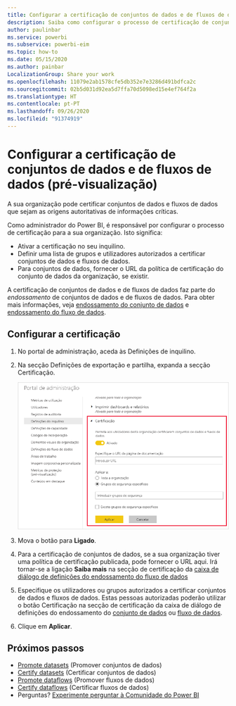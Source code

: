 ```yaml
---
title: Configurar a certificação de conjuntos de dados e de fluxos de dados (pré-visualização)
description: Saiba como configurar o processo de certificação de conjuntos de dados e de fluxos de dados na sua organização.
author: paulinbar
ms.service: powerbi
ms.subservice: powerbi-eim
ms.topic: how-to
ms.date: 05/15/2020
ms.author: painbar
LocalizationGroup: Share your work
ms.openlocfilehash: 11079e2ab1578cfe5db352e7e3286d491bdfca2c
ms.sourcegitcommit: 02b5d031d92ea5d7ffa70d5098ed15e4ef764f2a
ms.translationtype: HT
ms.contentlocale: pt-PT
ms.lasthandoff: 09/26/2020
ms.locfileid: "91374919"
---
```

# <a name="set-up-dataset-and-dataflow-certification-preview"></a>Configurar a certificação de conjuntos de dados e de fluxos de dados (pré-visualização)

A sua organização pode certificar conjuntos de dados e fluxos de dados que sejam as origens autoritativas de informações críticas.

Como administrador do Power BI, é responsável por configurar o processo de certificação para a sua organização. Isto significa:
* Ativar a certificação no seu inquilino.
* Definir uma lista de grupos e utilizadores autorizados a certificar conjuntos de dados e fluxos de dados.
* Para conjuntos de dados, fornecer o URL da política de certificação do conjunto de dados da organização, se existir.

A certificação de conjuntos de dados e de fluxos de dados faz parte do *endossamento* de conjuntos de dados e de fluxos de dados. Para obter mais informações, veja [endossamento do conjunto de dados](../connect-data/service-datasets-promote.md) e [endossamento do fluxo de dados](../transform-model/service-dataflows-promote-certify.md).


## <a name="set-up-certification"></a>Configurar a certificação

1. No portal de administração, aceda às Definições de inquilino.
1. Na secção Definições de exportação e partilha, expanda a secção Certificação.

   ![Set up dataset and dataflow certification (Configurar a certificação de conjuntos de dados e de fluxos de dados)](media/service-admin-setup-certification/service-admin-certification-setup-dialog.png)

1. Mova o botão para **Ligado**.
1. Para a certificação de conjuntos de dados, se a sua organização tiver uma política de certificação publicada, pode fornecer o URL aqui. Irá tornar-se a ligação **Saiba mais** na secção de certificação da [caixa de diálogo de definições do endossamento do fluxo de dados](../connect-data/service-datasets-promote.md#request-dataset-certification) 
1. Especifique os utilizadores ou grupos autorizados a certificar conjuntos de dados e fluxos de dados. Estas pessoas autorizadas poderão utilizar o botão Certificação na secção de certificação da caixa de diálogo de definições do endossamento do [conjunto de dados](../connect-data/service-datasets-promote.md#request-dataset-certification) ou [fluxo de dados](../transform-model/service-dataflows-promote-certify.md#certify-a-dataflow).
1. Clique em **Aplicar**.

## <a name="next-steps"></a>Próximos passos
* [Promote datasets](../connect-data/service-datasets-promote.md) (Promover conjuntos de dados)
* [Certify datasets](../connect-data/service-datasets-certify.md) (Certificar conjuntos de dados)
* [Promote dataflows](../transform-model/service-dataflows-promote-certify.md#promote-a-dataflow) (Promover fluxos de dados)
* [Certify dataflows](../transform-model/service-dataflows-promote-certify.md#certify-a-dataflow) (Certificar fluxos de dados)
* Perguntas? [Experimente perguntar à Comunidade do Power BI](https://community.powerbi.com/)
